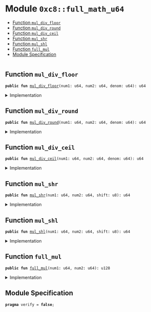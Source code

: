 
<a name="0xc8_full_math_u64"></a>

# Module `0xc8::full_math_u64`



-  [Function `mul_div_floor`](#0xc8_full_math_u64_mul_div_floor)
-  [Function `mul_div_round`](#0xc8_full_math_u64_mul_div_round)
-  [Function `mul_div_ceil`](#0xc8_full_math_u64_mul_div_ceil)
-  [Function `mul_shr`](#0xc8_full_math_u64_mul_shr)
-  [Function `mul_shl`](#0xc8_full_math_u64_mul_shl)
-  [Function `full_mul`](#0xc8_full_math_u64_full_mul)
-  [Module Specification](#@Module_Specification_0)


<pre><code></code></pre>



<a name="0xc8_full_math_u64_mul_div_floor"></a>

## Function `mul_div_floor`



<pre><code><b>public</b> <b>fun</b> <a href="full_math_u64.md#0xc8_full_math_u64_mul_div_floor">mul_div_floor</a>(num1: u64, num2: u64, denom: u64): u64
</code></pre>



<details>
<summary>Implementation</summary>


<pre><code><b>public</b> <b>fun</b> <a href="full_math_u64.md#0xc8_full_math_u64_mul_div_floor">mul_div_floor</a>(num1: u64, num2: u64, denom: u64): u64 {
    <b>let</b> r = <a href="full_math_u64.md#0xc8_full_math_u64_full_mul">full_mul</a>(num1, num2) / (denom <b>as</b> u128);
    (r <b>as</b> u64)
}
</code></pre>



</details>

<a name="0xc8_full_math_u64_mul_div_round"></a>

## Function `mul_div_round`



<pre><code><b>public</b> <b>fun</b> <a href="full_math_u64.md#0xc8_full_math_u64_mul_div_round">mul_div_round</a>(num1: u64, num2: u64, denom: u64): u64
</code></pre>



<details>
<summary>Implementation</summary>


<pre><code><b>public</b> <b>fun</b> <a href="full_math_u64.md#0xc8_full_math_u64_mul_div_round">mul_div_round</a>(num1: u64, num2: u64, denom: u64): u64 {
    <b>let</b> r = (<a href="full_math_u64.md#0xc8_full_math_u64_full_mul">full_mul</a>(num1, num2) + ((denom <b>as</b> u128) &gt;&gt; 1)) / (denom <b>as</b> u128);
    (r <b>as</b> u64)
}
</code></pre>



</details>

<a name="0xc8_full_math_u64_mul_div_ceil"></a>

## Function `mul_div_ceil`



<pre><code><b>public</b> <b>fun</b> <a href="full_math_u64.md#0xc8_full_math_u64_mul_div_ceil">mul_div_ceil</a>(num1: u64, num2: u64, denom: u64): u64
</code></pre>



<details>
<summary>Implementation</summary>


<pre><code><b>public</b> <b>fun</b> <a href="full_math_u64.md#0xc8_full_math_u64_mul_div_ceil">mul_div_ceil</a>(num1: u64, num2: u64, denom: u64): u64 {
    <b>let</b> r = (<a href="full_math_u64.md#0xc8_full_math_u64_full_mul">full_mul</a>(num1, num2) + ((denom <b>as</b> u128) - 1)) / (denom <b>as</b> u128);
    (r <b>as</b> u64)
}
</code></pre>



</details>

<a name="0xc8_full_math_u64_mul_shr"></a>

## Function `mul_shr`



<pre><code><b>public</b> <b>fun</b> <a href="full_math_u64.md#0xc8_full_math_u64_mul_shr">mul_shr</a>(num1: u64, num2: u64, shift: u8): u64
</code></pre>



<details>
<summary>Implementation</summary>


<pre><code><b>public</b> <b>fun</b> <a href="full_math_u64.md#0xc8_full_math_u64_mul_shr">mul_shr</a>(num1: u64, num2: u64, shift: u8): u64 {
    <b>let</b> r = <a href="full_math_u64.md#0xc8_full_math_u64_full_mul">full_mul</a>(num1, num2) &gt;&gt; shift;
    (r <b>as</b> u64)
}
</code></pre>



</details>

<a name="0xc8_full_math_u64_mul_shl"></a>

## Function `mul_shl`



<pre><code><b>public</b> <b>fun</b> <a href="full_math_u64.md#0xc8_full_math_u64_mul_shl">mul_shl</a>(num1: u64, num2: u64, shift: u8): u64
</code></pre>



<details>
<summary>Implementation</summary>


<pre><code><b>public</b> <b>fun</b> <a href="full_math_u64.md#0xc8_full_math_u64_mul_shl">mul_shl</a>(num1: u64, num2: u64, shift: u8): u64 {
    <b>let</b> r = <a href="full_math_u64.md#0xc8_full_math_u64_full_mul">full_mul</a>(num1, num2) &lt;&lt; shift;
    (r <b>as</b> u64)
}
</code></pre>



</details>

<a name="0xc8_full_math_u64_full_mul"></a>

## Function `full_mul`



<pre><code><b>public</b> <b>fun</b> <a href="full_math_u64.md#0xc8_full_math_u64_full_mul">full_mul</a>(num1: u64, num2: u64): u128
</code></pre>



<details>
<summary>Implementation</summary>


<pre><code><b>public</b> <b>fun</b> <a href="full_math_u64.md#0xc8_full_math_u64_full_mul">full_mul</a>(num1: u64, num2: u64): u128 {
    ((num1 <b>as</b> u128) * (num2 <b>as</b> u128))
}
</code></pre>



</details>

<a name="@Module_Specification_0"></a>

## Module Specification



<pre><code><b>pragma</b> verify = <b>false</b>;
</code></pre>

